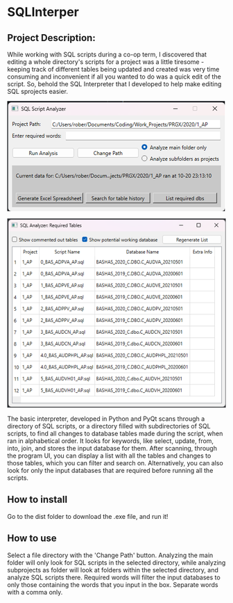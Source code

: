 # SQLInterper

## Project Description:
While working with SQL scripts during a co-op term, I discovered that editing a whole directory's scripts for a project was a little tiresome - keeping track of different tables being updated and created was very time consuming and inconvenient if all you wanted to do was a quick edit of the script. So, behold the SQL Interpreter that I developed to help make editing SQL sprojects easier.

![Picture of Program UI](images/UI.png?raw=true "Main Program UI")

![List of databases UI](images/UI2.png?raw=true "DatabaseList")

The basic interpreter, developed in Python and PyQt scans through a directory of SQL scripts, or a directory filled with subdirectories of SQL scripts, to find all changes to database tables made during the script, when ran in alphabetical order. It looks for keywords, like select, update, from, into, join, and stores the input database for them. After scanning, through the program UI, you can display a list with all the tables and changes to those tables, which you can filter and search on. Alternatively, you can also look for only the input databases that are required before running all the scripts.

## How to install
Go to the dist folder to download the .exe file, and run it!

## How to use
Select a file directory with the 'Change Path' button.
Analyzing the main folder will only look for SQL scripts in the selected directory, while analyzing subprojects as folder will look at folders within the selected directory, and analyze SQL scripts there.
Required words will filter the input databases to only those containing the words that you input in the box. Separate words with a comma only.
